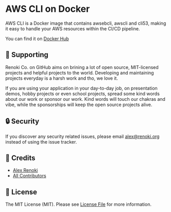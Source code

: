 AWS CLI on Docker
=================

AWS CLI is a Docker image that contains awsebcli, awscli and cli53, making it easy to handle your AWS resources within the CI/CD pipeline.

You can find it on [Docker Hub](https://hub.docker.com/repository/docker/renokico/aws-cli)

## 🤝 Supporting

Renoki Co. on GitHub aims on brining a lot of open source, MIT-licensed projects and helpful projects to the world. Developing and maintaining projects everyday is a harsh work and tho, we love it.

If you are using your application in your day-to-day job, on presentation demos, hobby projects or even school projects, spread some kind words about our work or sponsor our work. Kind words will touch our chakras and vibe, while the sponsorships will keep the open source projects alive.

## 🔒  Security

If you discover any security related issues, please email alex@renoki.org instead of using the issue tracker.

## 🎉 Credits

- [Alex Renoki](https://github.com/rennokki)
- [All Contributors](../../contributors)

## 📄 License

The MIT License (MIT). Please see [License File](LICENSE) for more information.
